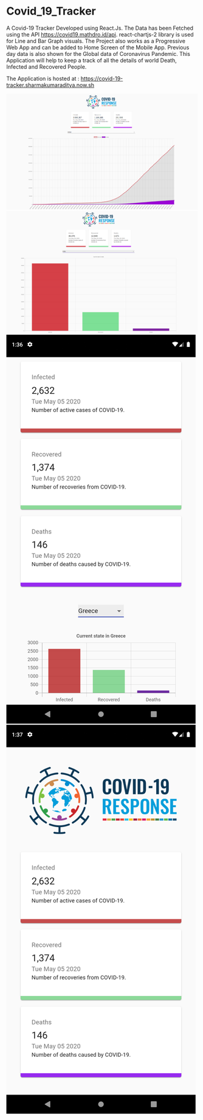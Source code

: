 # Covid_19_Tracker
A Covid-19 Tracker Developed using React.Js. The Data has been Fetched using the API https://covid19.mathdro.id/api. 
react-chartjs-2 library is used for Line and Bar Graph visuals.
The Project also works as a Progressive Web App and can be added to Home Screen of the Mobile App.
Previous day data is also shown for the Global data of Coronavirus Pandemic. This Application will help to keep a track of all the details of world Death, Infected and Recovered People.

The Application is hosted at : https://covid-19-tracker.sharmakumaraditya.now.sh

![](src/images/screenshot1.png)
![](src/images/screenshot2.png)
![](src/images/screenshot3.png)
![](src/images/screenshot4.png)
